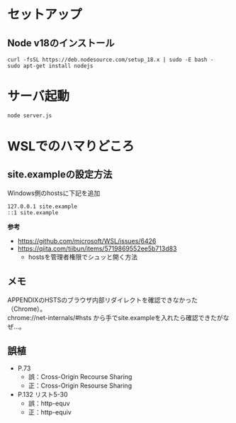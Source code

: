 # セットアップ
## Node v18のインストール

```
curl -fsSL https://deb.nodesource.com/setup_18.x | sudo -E bash -
sudo apt-get install nodejs
```

# サーバ起動

```sh
node server.js
```

# WSLでのハマりどころ
## site.exampleの設定方法
Windows側のhostsに下記を追加

```
127.0.0.1 site.example
::1 site.example
```

**参考**
- https://github.com/microsoft/WSL/issues/6426
- https://qiita.com/tiibun/items/5719869552ee5b713d83
  - hostsを管理者権限でシュッと開く方法

## メモ
APPENDIXのHSTSのブラウザ内部リダイレクトを確認できなかった（Chrome）。  
chrome://net-internals/#hsts から手でsite.exampleを入れたら確認できたがなぜ...。

## 誤植
- P.73
    - 誤：Cross-Origin Recourse Sharing
    - 正：Cross-Origin Resourse Sharing
- P.132 リスト5-30
    - 誤：http-equv
    - 正：http-equiv
